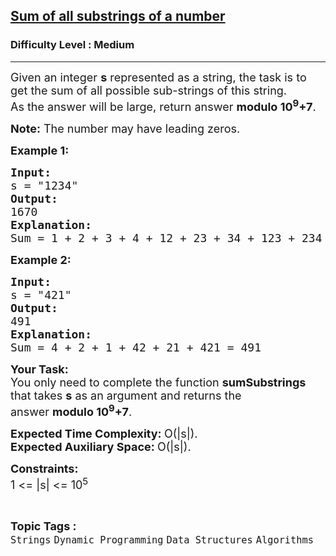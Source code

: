 <h2><a href="https://www.geeksforgeeks.org/problems/sum-of-all-substrings-of-a-number-1587115621/1">Sum of all substrings of a number</a></h2><h3>Difficulty Level : Medium</h3><hr><div class="problems_problem_content__Xm_eO"><p><span style="font-size: 18px;">Given an integer <strong>s</strong> represented as a string, the task is to get the sum of all possible sub-strings of this string.<br>As the answer will be large, return answer <strong>modulo 10<sup>9</sup>+7</strong>.&nbsp;</span></p>
<p><span style="font-size: 18px;"><strong>Note:</strong> The number may have leading zeros.</span></p>
<p><span style="font-size: 18px;"><strong>Example 1:</strong></span></p>
<pre><span style="font-size: 18px;"><strong>Input:
</strong>s = "1234"
<strong>Output: <br></strong>1670<strong>
Explanation: <br></strong>Sum = 1 + 2 + 3 + 4 + 12 + 23 + 34 + 123 + 234 + 1234 = 1670</span>
</pre>
<p><span style="font-size: 18px;"><strong>Example 2:</strong></span></p>
<pre><span style="font-size: 18px;"><strong>Input:
</strong>s = "421"
<strong>Output: <br></strong>491<strong>
Explanation: <br></strong>Sum = 4 + 2 + 1 + 42 + 21 + 421 = 491</span></pre>
<p><span style="font-size: 18px;"><strong>Your Task:</strong><br>You only need to complete the function <strong>sumSubstrings</strong> that takes <strong>s</strong> as an argument and returns the answer&nbsp;<strong>modulo 10<sup>9</sup>+7</strong>.</span></p>
<p><span style="font-size: 18px;"><strong>Expected Time Complexity:&nbsp;</strong>O(|s|).<br><strong>Expected Auxiliary Space:&nbsp;</strong>O(|s|).</span></p>
<p><span style="font-size: 18px;"><strong>Constraints:</strong><br>1 &lt;= |s| &lt;= 10<sup>5</sup></span></p></div><br><p><span style=font-size:18px><strong>Topic Tags : </strong><br><code>Strings</code>&nbsp;<code>Dynamic Programming</code>&nbsp;<code>Data Structures</code>&nbsp;<code>Algorithms</code>&nbsp;